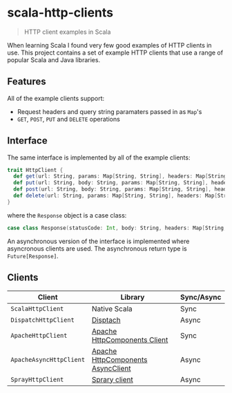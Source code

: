 # scala-http-clients

> HTTP client examples in Scala

When learning Scala I found very few good examples of HTTP clients in use. This project contains a set of example HTTP clients that use a range of popular Scala and Java libraries.

## Features

All of the example clients support:

* Request headers and query string paramaters passed in as `Map`'s
* `GET`, `POST`, `PUT` and `DELETE` operations

## Interface

The same interface is implemented by all of the example clients:

```scala
trait HttpClient {
  def get(url: String, params: Map[String, String], headers: Map[String, String]): Response
  def put(url: String, body: String, params: Map[String, String], headers: Map[String, String]): Response
  def post(url: String, body: String, params: Map[String, String], headers: Map[String, String]): Response
  def delete(url: String, params: Map[String, String], headers: Map[String, String]): Response
}
```

where the `Response` object is a case class:

```scala
case class Response(statusCode: Int, body: String, headers: Map[String, String])
```

An asynchronous version of the interface is implemented where asyncronous clients are used. The asynchronous return type is `Future[Response]`.

## Clients

|Client|Library|Sync/Async|
|------|-------|----------|
|`ScalaHttpClient`|Native Scala|Sync|
|`DispatchHttpClient`|[Disptach](http://dispatch.databinder.net/Dispatch.html)|Async|
|`ApacheHttpClient`|[Apache HttpComponents Client](https://hc.apache.org/httpcomponents-client-ga/index.html)|Sync|
|`ApacheAsyncHttpClient`|[Apache HttpComponents AsyncClient](https://hc.apache.org/httpcomponents-asyncclient-dev/index.html)|Async|
|`SprayHttpClient`|[Sprary client](https://github.com/spray/spray/wiki/spray-client)|Async|